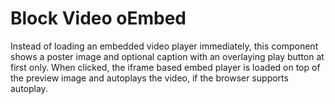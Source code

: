 # Block Video oEmbed

Instead of loading an embedded video player immediately, this component shows a poster image and optional caption with an overlaying play button at first only. When clicked, the iframe based embed player is loaded on top of the preview image and autoplays the video, if the browser supports autoplay.
